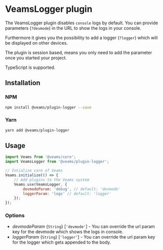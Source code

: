 # VeamsLogger plugin

The VeamsLogger plugin disables `console` logs by default. You can provide parameters (`?devmode`) in the URL to show the logs in your console.

Furthermore it gives you the possibility to add a logger (`?logger`) which will be displayed on other devices.

The plugin is session based, means you only need to add the parameter once you started your project.

TypeScript is supported. 

## Installation

### NPM

``` bash 
npm install @veams/plugin-logger --save
```

### Yarn 

``` bash 
yarn add @veams/plugin-logger
```

## Usage

```js
import Veams from '@veams/core';
import VeamsLogger from '@veams/plugin-logger';

// Intialize core of Veams
Veams.initialize(() => {
    // Add plugins to the Veams system
    Veams.use(VeamsLogger, {
        devmodeParam: 'debug', // default: 'devmode'
        loggerParam: 'logs' // default: 'logger'
    });
});
```

### Options

- _devmodeParam_ {`String`} [`'devmode'`] - You can override the url param key for the devmode which shows the logs in console.
- _loggerParam_ {`String`} [`'logger'`] - You can override the url param key for the logger which gets appended to the body.

